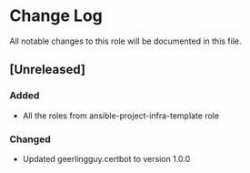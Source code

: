 # Change Log
All notable changes to this role will be documented in this file.

## [Unreleased]
### Added
- All the roles from ansible-project-infra-template role

### Changed
- Updated geerlingguy.certbot to version 1.0.0
